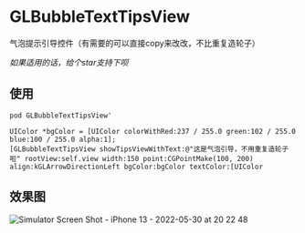 # GLBubbleTextTipsView
气泡提示引导控件（有需要的可以直接copy来改改，不比重复造轮子）

*如果适用的话，给个star支持下呗*

## 使用
```
pod GLBubbleTextTipsView'
```

```
UIColor *bgColor = [UIColor colorWithRed:237 / 255.0 green:102 / 255.0 blue:100 / 255.0 alpha:1];
[GLBubbleTextTipsView showTipsViewWithText:@"这是气泡引导，不用重复造轮子啦" rootView:self.view width:150 point:CGPointMake(100, 200) align:kGLArrowDirectionLeft bgColor:bgColor textColor:[UIColor
```


## 效果图

![Simulator Screen Shot - iPhone 13 - 2022-05-30 at 20 22 48](https://user-images.githubusercontent.com/15797691/170991974-60409724-0772-411d-80b5-c3dfb3f167e4.png)
